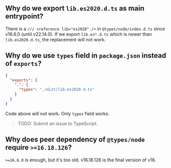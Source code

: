 ## Why do we export `lib.es2020.d.ts` as main entrypoint?

There is a `/// <reference lib="es2020" />` in `@types/node/index.d.ts` since v16.6.0 (until v22.14.0). If we export `lib.es*.d.ts` which is newer than `lib.es2020.d.ts`, the replacement will not work.

## Why do we use `types` field in `package.json` instead of `exports`?

```json
{
  "exports": {
    ".": {
      "types": "./dist/lib.es2020.d.ts"
    }
  }
}
```

Code above will not work. Only `types` field works.

> TODO: Submit an issue to TypeScript.

## Why does peer dependency of `@types/node` require `>=16.18.126`?

`>=16.6.0` is enough, but it's too old. v16.18.126 is the final version of v16.

